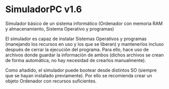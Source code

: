 # SimuladorPC v1.6
Simulador básico de un sistema informático (Ordenador con memoria RAM y almacenamiento, Sistema Operativo y programas)

El simulador es capaz de instalar Sistemas Operativos y programas (manejando los recursos en uso y los que se liberan) y mantenerlos incluso después de cerrar la ejecución del programa.
Para ello, hace uso de archivos donde guardar la información de ambos (dichos archivos se crean de forma automática, no hay necesidad de crearlos manualmente).

Como añadido, el simulador puede bootear desde distintos SO (siempre que se hayan instalado previamente). Por ello se recomienda crear un objeto Ordenador
con recursos suficientes.
